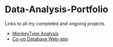 # Data-Analysis-Portfolio
Links to all my completed and ongoing projects

- [MonkeyType Analysis](https://github.com/jackcooperusesvim/monkeytype-analysis)
- [Co-op Database Web-app](https://github.com/jackcooperusesvim/cdb)
